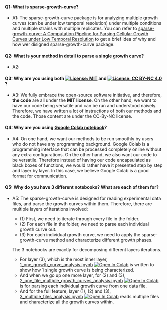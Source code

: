 #### Q1: What is sparse-growth-curve?
- A1: The sparse-growth-curve package is for analyzing multiple growth curves (can be under low temporal resolution) under multiple conditions and multiple strains with multiple replicates. You can refer to [sparse-growth-curve: A Computation Pipeline for Parsing Cellular Growth Curves under Low Temporal Resolution](https://docs.google.com/document/d/11uvXfO1qYBQnJ3qEPmVq4zH_UmXkScBMF8pW1s1PJgM/edit?usp=sharing) to get a brief idea of why and how wer disigned sparse-growth-curve package.

#### Q2: What is your method in detail to parse a single growth curve?
- A2: 


#### Q3: Why are you using both [![License: MIT](https://img.shields.io/badge/License-MIT-yellow.svg)](https://opensource.org/licenses/MIT) and [![License: CC BY-NC 4.0](https://img.shields.io/badge/License-CC%20BY--NC%204.0-lightgrey.svg)](https://creativecommons.org/licenses/by-nc/4.0/)?
- A3: We fully embrace the open-source software initiative, and therefore, **the code** are all under the **MIT license**. On the other hand, we want to have our code being versatile and can be run and understood naively. Therefore, we have written a lot of instructions of both our methods and the code. Those content are under the CC-By-NC license.

#### Q4: Why are you using [Google Colab notebook](https://colab.research.google.com/notebooks/intro.ipynb)?
- A4: On one hand, we want our methods to be run smoothly by users who do not have any programming background. Google Colab is a programming interface that can be processed completely online without any extra configurations. On the other hand, we also want our code to be versatile. Therefore instead of having our code encapsulated as black boxes of functions, we would rather have it presented step by step and layer by layer. In this case, we believe Google Colab is a good format for communication.

#### Q5: Why do you have 3 different notebooks? What are each of them for?
- A5: The sparse-growth-curve is designed for reading experimental data files, and parse the growth curves within them. Therefore, there are multiple layers of iterations involved:
    - (1) First, we need to iterate through every file in the folder.
    - (2) For each file in the folder, we need to parse each individual growth curve out.
    - (3) For each individual growth curve, we need to apply the sparse-growth-curve method and characterize different growth phases.

  The 3 notebooks are exactly for decomposing different layers iterations. 
    - For layer (3), which is the most inner layer, [1_one_growth_curve_analysis.ipynb](https://github.com/thrash-lab/sparse-growth-curve/blob/main/1_one_growth_curve_analysis.ipynb) [![Open In Colab](https://colab.research.google.com/assets/colab-badge.svg)](https://colab.research.google.com/github/thrash-lab/sparse-growth-curve/blob/main/1_one_growth_curve_analysis.ipynb) is written to show how 1 single growth curve is being characterized.
    - And when we go up one more layer, for (2) and (3), [2_one_file_multiple_growth_curves_analysis.ipynb](https://github.com/thrash-lab/sparse-growth-curve/blob/main/2_one_file_multiple_growth_curves_analysis.ipynb) [![Open In Colab](https://colab.research.google.com/assets/colab-badge.svg)](https://colab.research.google.com/github/thrash-lab/sparse-growth-curve/blob/main/2_one_file_multiple_growth_curves_analysis.ipynb) is for parsing each individual growth curve from one data file.
    - And for the full feature, layer (1), (2) and (3), [3_multiple_files_analysis.ipynb](https://github.com/thrash-lab/sparse-growth-curve/blob/main/3_multiple_files_analysis.ipynb) [![Open In Colab](https://colab.research.google.com/assets/colab-badge.svg)](https://colab.research.google.com/github/thrash-lab/sparse-growth-curve/blob/main/3_multiple_files_analysis.ipynb) reads multiple files and characterize all the growth curves within.
